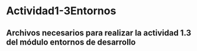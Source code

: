 # Actividad1-3Entornos

## Archivos necesarios para realizar la actividad 1.3 del módulo entornos de desarrollo
